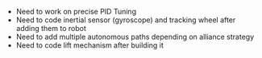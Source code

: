 - Need to work on precise PID Tuning
- Need to code inertial sensor (gyroscope) and tracking wheel after adding them to robot
- Need to add multiple autonomous paths depending on alliance strategy
- Need to code lift mechanism after building it
